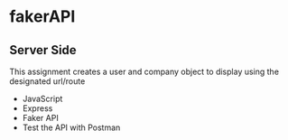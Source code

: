 # fakerAPI
## Server Side

This assignment creates a user and company object to display using the designated url/route
* JavaScript
* Express
* Faker API
* Test the API with Postman
